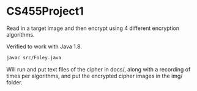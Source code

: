 # CS455Project1
Read in a target image and then encrypt using 4 different encryption algorithms.

Verified to work with Java 1.8.

```bash
javac src/Foley.java
```

Will run and put text files of the cipher in docs/, along with a recording of times per algorithms, and put the encrypted
cipher images in the img/ folder.
